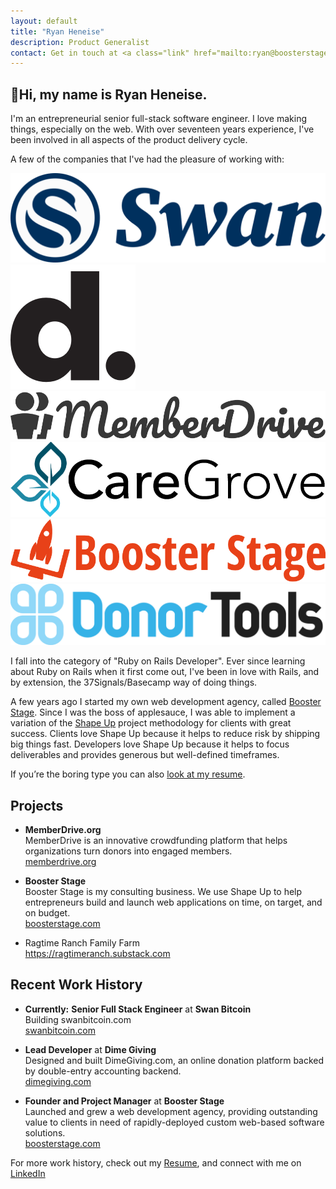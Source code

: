 ```yaml
---
layout: default
title: "Ryan Heneise"
description: Product Generalist
contact: Get in touch at <a class="link" href="mailto:ryan@boosterstage.com">ryan@boosterstage.com</a>
---
```


## 👋Hi, my name is Ryan Heneise.

I'm an entrepreneurial senior full-stack software engineer. I love making things, especially on the web. With over seventeen years experience, I've been involved in all aspects of the product delivery cycle. 

A few of the companies that I've had the pleasure of working with: 

<div class="grid grid-cols-2 lg:grid-cols-3 gap-4 mt-12 mb-20">

  <div class="flex items-center justify-center"><a href="https://swanbitcoin.com/"><img alt="Swan" class="m-0 h-12" src="./assets/swan.png" /></a></div>
  <div class="flex items-center justify-center"><a href="https://boosterstage.com/portfolio/dime-giving/"><img alt="Dime Giving" class="m-0 h-12" src="./assets/dime-giving.png" /></a></div>
  <div class="flex items-center justify-center"><a href="https://memberdrive.org/"><img alt="Memberdrive" class="m-0 h-8" src="./assets/memberdrive.png" /></a></div>
  <div class="flex items-center justify-center"><a href="https://boosterstage.com/portfolio/caregrove/"><img alt="Caregrove" class="m-0 h-10" src="./assets/caregrove.png" /></a></div>
  <div class="flex items-center justify-center"><a href="https://boosterstage.com/"><img alt="Booster Stage" class="m-0 h-8" src="./assets/boosterstage.png" /></a></div>
  <div class="flex items-center justify-center"><a href="https://boosterstage.com/portfolio/donortools/"><img alt="DonorTools" class="m-0 h-8" src="./assets/donortools.png" /></a></div>
  <!-- <div class="flex items-center justify-center"><a href="https://biola.edu/"><img alt="Biola University" class="m-0 h-20" src="./assets/biola.png" /></a></div> -->

</div>


I fall into the category of "Ruby on Rails Developer". Ever since learning about Ruby on Rails when it first come out, I've been in love with Rails, and by extension, the 37Signals/Basecamp way of doing things. 

A few years ago I started my own web development agency, called [Booster Stage](https://boosterstage.com). Since I was the boss of applesauce, I was able to implement a variation of the [Shape Up](https://basecamp.com/shapeup) project methodology for clients with great success. Clients love Shape Up because it helps to reduce risk by shipping big things fast. Developers love Shape Up because it helps to focus deliverables and provides generous but well-defined timeframes.

If you’re the boring type you can also [look at my resume](./resume). 

## Projects

- **MemberDrive.org**\
  MemberDrive is an innovative crowdfunding platform that helps organizations turn donors into engaged members.\
	[memberdrive.org](https://memberdrive.org)

- **Booster Stage**\
  Booster Stage is my consulting business. We use Shape Up to help entrepreneurs build and launch web applications on time, on target, and on budget.\
  [boosterstage.com](https://boosterstage.com)

- Ragtime Ranch Family Farm\
  https://ragtimeranch.substack.com
  
## Recent Work History

- <strong class="text-red-500">Currently:</strong> **Senior Full Stack Engineer** at **Swan Bitcoin**\
  Building swanbitcoin.com\
  [swanbitcoin.com](https://swanbitcoin.com)

- **Lead Developer** at **Dime Giving**\
	Designed and built DimeGiving.com, an online donation platform backed by double-entry accounting backend. \
	[dimegiving.com](https://dimegiving.com)

- **Founder and Project Manager** at **Booster Stage**\
  Launched and grew a web development agency, providing outstanding value to clients in need of rapidly-deployed custom web-based software solutions.\
  [boosterstage.com](https://boosterstage.com)
   
For more work history, check out my [Resume](./resume), and connect with me on [LinkedIn](https://www.linkedin.com/in/heneise)